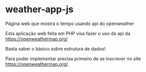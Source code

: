 # weather-app-js
Página web que mostra o tempo usando api do openweather

Esta aplicação web feita em PHP visa fazer o uso da api da https://openweathermap.org/

Basta saber o básico sobre estrutura de dados!

Para poder implementar precisa primeiro de se inscrever no site https://openweathermap.org/.
